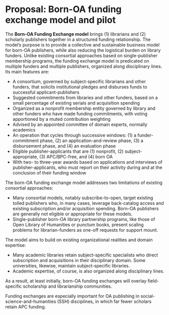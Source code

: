 # Proposal: Born-OA funding exchange model and pilot

The **Born-OA Funding Exchange model** brings (1) librarians and (2) scholarly publishers together in a structured funding relationship. The model’s purpose is to provide a collective and sustainable business model for born-OA publishers, while also reducing the logistical burden on library funders. Unlike existing consortial approaches based on single-publisher membership programs, the funding exchange model is predicated on multiple funders and multiple publishers, organized along disciplinary lines. Its main features are:

- A consortium, governed by subject-specific librarians and other funders, that solicits institutional pledges and disburses funds to successful applicant-publishers
- Suggested commitments from libraries and other funders, based on a small percentage of existing serials and acquisition spending
- Organized as a nonprofit membership entity governed by library and other funders who have made funding commitments, with voting apportioned by a muted contribution weighting
- Advised by an appointed committee of domain experts, normally academics
- An operation that cycles through successive windows: (1) a funder-commitment phase, (2) an application-and-review phase, (3) a disbursement phase, and (4) an evaluation phase
- Eligible publisher-applicants that are (1) nonprofit, (2) subject-appropriate, (3) APC/BPC-free, and (4) born OA
- With two- to three-year awards based on applications and interviews of publisher-applicants, who must report on their activity during and at the conclusion of their funding window

The born-OA funding exchange model addresses two limitations of existing consortial approaches:

- Many consortial models, notably subscribe-to-open, target existing tolled publishers who, in many cases, leverage back-catalog access and existing subscription and/or acquisition spending. Born-OA publishers are generally not eligible or appropriate for these models.
- Single-publisher born-OA library partnership programs, like those of Open Library of Humanities or punctum books, present scaling problems for librarian-funders as one-off requests for support mount.

The model aims to build on existing organizational realities and domain expertise:

- Many academic libraries retain subject-specific specialists who direct subscription and acquisitions in their disciplinary domain. Some universities, likewise, maintain subject-specific libraries.
- Academic expertise, of course, is also organized along disciplinary lines.

As a result, at least initially, born-OA funding exchanges will overlay field-specific scholarship and librarianship communities.

Funding exchanges are especially important for OA publishing in social-science-and-humanities (SSH) disciplines, in which far fewer scholars retain APC funding.